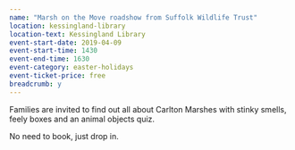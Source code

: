 ```yaml
---
name: "Marsh on the Move roadshow from Suffolk Wildlife Trust"
location: kessingland-library
location-text: Kessingland Library
event-start-date: 2019-04-09
event-start-time: 1430
event-end-time: 1630
event-category: easter-holidays
event-ticket-price: free
breadcrumb: y
---
```


Families are invited to find out all about Carlton Marshes with stinky smells, feely boxes and an animal objects quiz.

No need to book, just drop in.

